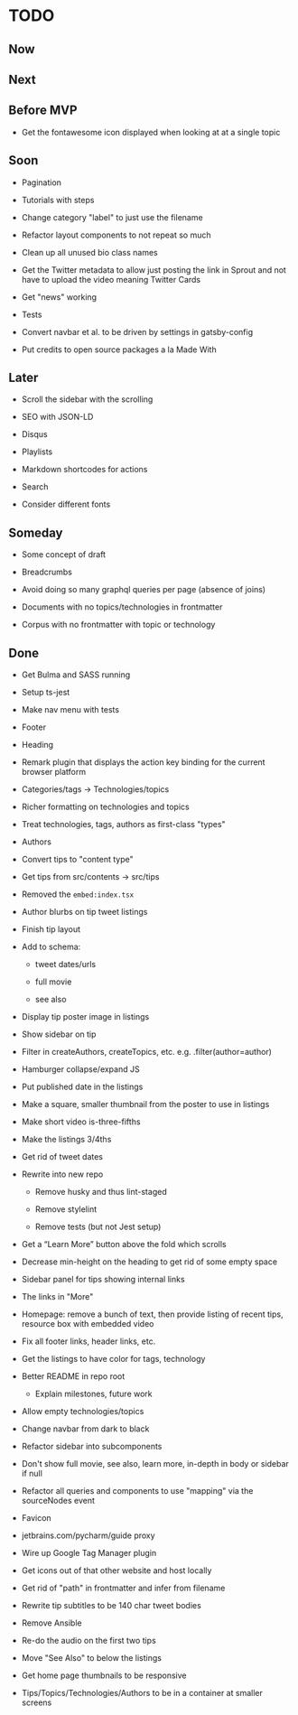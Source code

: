 # TODO

## Now

## Next

## Before MVP

- Get the fontawesome icon displayed when looking at at a single topic

## Soon

- Pagination

- Tutorials with steps

- Change category "label" to just use the filename

- Refactor layout components to not repeat so much

- Clean up all unused bio class names

- Get the Twitter <head> metadata to allow just posting the link 
in Sprout and not have to upload the video meaning Twitter Cards

- Get "news" working

- Tests

- Convert navbar et al. to be driven by settings in gatsby-config

- Put credits to open source packages a la Made With

## Later

- Scroll the sidebar with the scrolling

- SEO with JSON-LD

- Disqus

- Playlists

- Markdown shortcodes for actions

- Search

- Consider different fonts

## Someday

- Some concept of draft

- Breadcrumbs

- Avoid doing so many graphql queries per page (absence of joins)

- Documents with no topics/technologies in frontmatter

- Corpus with no frontmatter with topic or technology

## Done

- Get Bulma and SASS running

- Setup ts-jest

- Make nav menu with tests

- Footer

- Heading

- Remark plugin that displays the action key binding for the current 
  browser platform

- Categories/tags -> Technologies/topics

- Richer formatting on technologies and topics

- Treat technologies, tags, authors as first-class "types"

- Authors

- Convert tips to "content type"

- Get tips from src/contents -> src/tips

- Removed the `embed:index.tsx`

- Author blurbs on tip tweet listings

- Finish tip layout

- Add to schema:

    - tweet dates/urls
    
    - full movie
    
    - see also

- Display tip poster image in listings

- Show sidebar on tip
   
- Filter in createAuthors, createTopics, etc. e.g. .filter(author=author)

- Hamburger collapse/expand JS

- Put published date in the listings

- Make a square, smaller thumbnail from the poster to use in listings

- Make short video is-three-fifths

- Make the listings 3/4ths

- Get rid of tweet dates

- Rewrite into new repo

    - Remove husky and thus lint-staged
    
    - Remove stylelint
    
    - Remove tests (but not Jest setup)

- Get a “Learn More” button above the fold which scrolls

- Decrease min-height on the heading to get rid of some empty space

- Sidebar panel for tips showing internal links

- The links in "More"

- Homepage: remove a bunch of text, then provide listing of recent 
tips, resource box with embedded video

- Fix all footer links, header links, etc.

- Get the listings to have color for tags, technology

- Better README in repo root

    - Explain milestones, future work

- Allow empty technologies/topics

- Change navbar from dark to black

- Refactor sidebar into subcomponents

- Don't show full movie, see also, learn more, in-depth in body or 
sidebar if null

- Refactor all queries and components to use "mapping" via the 
sourceNodes event

- Favicon

- jetbrains.com/pycharm/guide proxy

- Wire up Google Tag Manager plugin

- Get icons out of that other website and host locally 

- Get rid of "path" in frontmatter and infer from filename

- Rewrite tip subtitles to be 140 char tweet bodies

- Remove Ansible

- Re-do the audio on the first two tips

- Move "See Also" to below the listings

- Get home page thumbnails to be responsive

- Tips/Topics/Technologies/Authors to be in a container at smaller screens
